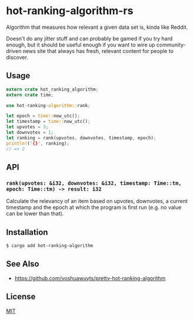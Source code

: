 # hot-ranking-algorithm-rs
Algorithm that measures how relevant a given data set is, kinda like Reddit.

Doesn't do any jitter stuff and can probably be gamed if you try hard enough,
but it should be useful enough if you want to wire up community-driven news
site that always has fresh, relevant content for people to discover.

## Usage
```rust
extern crate hot_ranking_algorithm;
extern crate time;

use hot-ranking-algorithm::rank;

let epoch = time::now_utc();
let timestamp = time::now_utc();
let upvotes = 3;
let downvotes = 1;
let ranking = rank(upvotes, downvotes, timestamp, epoch);
println!('{}', ranking);
// => 2
```

## API
### `rank(upvotes: &i32, downvotes: &i32, timestamp: Time::tm, epoch: Time::tm) -> result: i32`
Calculate the relevancy of an item based on upvotes, downvotes, a current
timestamp and the epoch at which the program is first run (e.g. no value can be
lower than that).

## Installation
```sh
$ cargo add hot-ranking-algorithm
```

## See Also
- https://github.com/yoshuawuyts/pretty-hot-ranking-algorithm

## License
[MIT](https://tldrlegal.com/license/mit-license)
